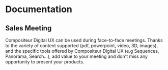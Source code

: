 # Documentation

## Sales Meeting

Compositeur Digital UX can be used during face-to-face meetings. Thanks to the variety of content supported (pdf, powerpoint, video, 3D, images), and the specific tools offered by Compositeur Digital UX (e.g Sequences, Panorama, Search...), add value to your meeting and don't miss any opportunity to present your products.

